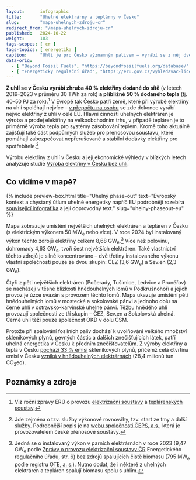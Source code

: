 ```yaml
---
layout:      infographic
title:       "Uhelné elektrárny a teplárny v Česku"
slug:        "mapa-uhelnych-zdroju-cr"
redirect_from: "/mapa-uhelnych-zdroju-cr"
published:   2024-10-22
weight:      103
tags-scopes: [ cr ]
tags-topics: [ energetika ]
caption:     "Uhlí je pro Česko významným palivem – vyrábí se z něj dvě pětiny elektřiny a polovina dodaného tepla. Kde se v Česku uhlí těží a kde se nacházejí největší elektrárny a teplárny?"
data-orig:
  - [ "Beyond Fossil Fuels", "https://beyondfossilfuels.org/database/" ]
  - [ "Energetický regulační úřad", "https://eru.gov.cz/vyhledavac-licenci" ]
---
```


**Z uhlí se v Česku vyrábí zhruba 40 % elektřiny dodané do sítě** (v letech 2019–2023 v průměru 30 TWh za rok) **a přibližně 50 % dodaného tepla** (tj. 40–50 PJ za rok).[^podil-vyroby] V Evropě tak Česko patří země, které při výrobě elektřiny na uhlí spoléhají nejvíce – [v přepočtu na osobu](/infografiky/elektrina-na-osobu-eu) se zde dokonce vyrábí nejvíc elektřiny z uhlí v celé EU. Hlavní činností uhelných elektráren je výroba a prodej elektřiny na velkoobchodním trhu, v případě tepláren je to primárně výroba tepla pro systémy zásobování teplem. Kromě toho aktuálně zajišťují také část podpůrných služeb pro přenosovou soustavu, které pomáhají zabezpečovat nepřerušované a stabilní dodávky elektřiny pro spotřebitele.[^podpurne-sluzby]

Výrobu elektřiny z uhlí v Česku a její ekonomické výhledy v blízkých letech analyzuje studie [Výroba elektřiny v Česku bez uhlí](/studie/2024-vyroba-elektriny-v-cesku-bez-uhli).

## Co vidíme v mapě?

{% include preview-box.html
    title="Uhelný phase-out"
    text="Evropský kontext a chystaný útlum uhelné energetiky napříč EU podrobněji rozebírá [související infografika](/infografiky/uhelny-phaseout-eu) a její doprovodný text."
    slug="uhelny-phaseout-eu"
%}

Mapa zobrazuje umístění největších uhelných elektráren a tepláren v Česku (s elektrickým výkonem 50 MW<sub>e</sub> nebo více). V roce 2024 byl instalovaný výkon těchto zdrojů elektřiny celkem 8,68 GW<sub>e</sub>.[^instalovany-vykon] Více než polovinu, dohromady 4,63 GW<sub>e</sub>, tvoří šest největších elektráren. Také vlastnictví těchto zdrojů je silně koncentrováno – dvě třetiny instalovaného výkonu vlastní společnosti pouze ze dvou skupin: ČEZ (3,6 GW<sub>e</sub>) a Sev.en (2,3 GW<sub>e</sub>).

Čtyři z pěti největších elektráren (Počerady, Tušimice, Ledvice a Prunéřov) se nacházejí v těsné blízkosti hnědouhelných lomů v Podkrušnohoří a jejich provoz je úzce svázán s provozem těchto lomů. Mapa ukazuje umístění pěti hnědouhelných lomů v mostecké a sokolovské pánvi a jednoho dolu na černé uhlí v ostravsko-karvinské uhelné pánvi. Těžbu hnědého uhlí provozují společnosti ze tří skupin – ČEZ, Sev.en a Sokolovská uhelná. Černé uhlí těží pouze společnost OKD v dolu ČSM.

Protože při spalování fosilních paliv dochází k uvolňování velkého množství skleníkových plynů, pevných částic a dalších znečišťujících látek, patří uhelná energetika v Česku k předním znečišťovatelům. Z výroby elektřiny a tepla v Česku [pochází 33 % emisí](/infografiky/emise-cr) skleníkových plynů, přičemž celá čtvrtina emisí v Česku [vzniká v hnědouhelných elektrárnách](/infografiky/elektrina-cr) (28,4 milionů tun CO<sub>2</sub>eq).

## Poznámky a zdroje

[^podil-vyroby]: Viz roční zprávy ERÚ o provozu [elektrizační soustavy](https://eru.gov.cz/rocni-zprava-o-provozu-elektrizacni-soustavy-cr-pro-rok-2023) a [teplárenských soustav](https://eru.gov.cz/rocni-zprava-o-provozu-teplarenskych-soustav-cr-za-rok-2023).
[^podpurne-sluzby]: Jde zejména o tzv. služby výkonové rovnováhy, tzv. start ze tmy a další služby. Podrobnější popis je na [webu společnosti ČEPS, a.s.](https://www.ceps.cz/cs/podpurne-sluzby), která je provozovatelem české přenosové soustavy.
[^instalovany-vykon]: Jedná se o instalovaný výkon v parních elektrárnách v roce 2023 (9,47 GW<sub>e</sub> podle [Zprávy o provozu elektrizační soustavy ČR](https://eru.gov.cz/rocni-zprava-o-provozu-elektrizacni-soustavy-cr-pro-rok-2023) Energetického regulačního úřadu, str. 6) bez zdrojů spalujících čistě biomasu (795 MW<sub>e</sub> podle registru [OTE, a. s.](https://www.ote-cr.cz/cs/statistika/statistika-poze/registrace)). Nutno dodat, že i některé z uhelných elektráren a tepláren spalují biomasu spolu s uhlím.


